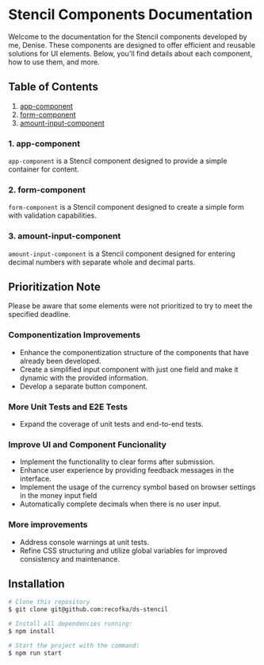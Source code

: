 # Stencil Components Documentation

Welcome to the documentation for the Stencil components developed by me, Denise. These components are designed to offer efficient and reusable solutions for UI elements. Below, you'll find details about each component, how to use them, and more.

## Table of Contents

1. [app-component](#app-component)
2. [form-component](#form-component)
3. [amount-input-component](#amount-input-component)

### 1. app-component

`app-component` is a Stencil component designed to provide a simple container for content.

### 2. form-component

`form-component` is a Stencil component designed to create a simple form with validation capabilities.

### 3. amount-input-component

`amount-input-component` is a Stencil component designed for entering decimal numbers with separate whole and decimal parts.

## Prioritization Note

Please be aware that some elements were not prioritized to try to meet the specified deadline.

### Componentization Improvements

- Enhance the componentization structure of the components that have already been developed.
- Create a simplified input component with just one field and make it dynamic with the provided information.
- Develop a separate button component.

### More Unit Tests and E2E Tests

- Expand the coverage of unit tests and end-to-end tests.

### Improve UI and Component Funcionality

- Implement the functionality to clear forms after submission.
- Enhance user experience by providing feedback messages in the interface.
- Implement the usage of the currency symbol based on browser settings in the money input field
- Automatically complete decimals when there is no user input.

### More improvements

- Address console warnings at unit tests.
- Refine CSS structuring and utilize global variables for improved consistency and maintenance.

## Installation

```bash
# Clone this repository
$ git clone git@github.com:recofka/ds-stencil

# Install all dependencies running:
$ npm install

# Start the project with the command:
$ npm run start
```

